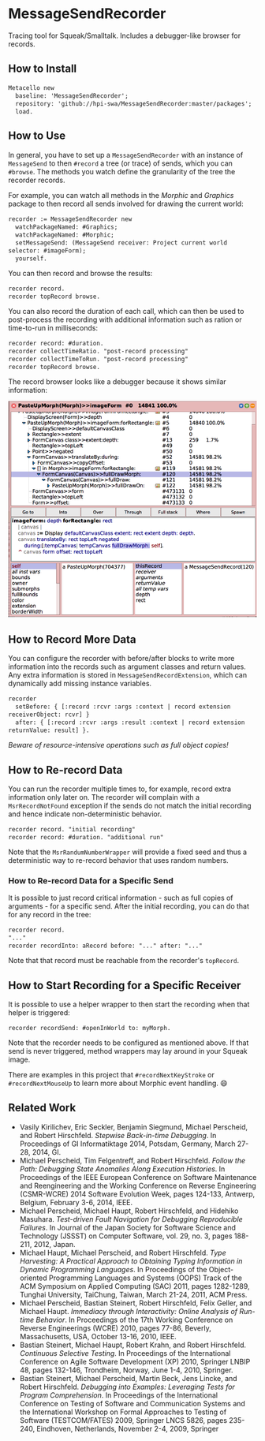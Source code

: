 # MessageSendRecorder
Tracing tool for Squeak/Smalltalk. Includes a debugger-like browser for records.

## How to Install

```Smalltalk
Metacello new
  baseline: 'MessageSendRecorder';
  repository: 'github://hpi-swa/MessageSendRecorder:master/packages';
  load.
```

## How to Use

In general, you have to set up a `MessageSendRecorder` with an instance of `MessageSend` to then `#record` a tree (or trace) of sends, which you can `#browse`. The methods you watch define the granularity of the tree the recorder records.

For example, you can watch all methods in the *Morphic* and *Graphics* package to then record all sends involved for drawing the current world:

```Smalltalk
recorder := MessageSendRecorder new
  watchPackageNamed: #Graphics;
  watchPackageNamed: #Morphic;
  setMessageSend: (MessageSend receiver: Project current world selector: #imageForm);
  yourself.
```

You can then record and browse the results:

```Smalltalk
recorder record.
recorder topRecord browse.
```

You can also record the duration of each call, which can then be used to post-process the recording with additional information such as ration or time-to-run in milliseconds:

```Smalltalk
recorder record: #duration.
recorder collectTimeRatio. "post-record processing"
recorder collectTimeToRun. "post-record processing"
recorder topRecord browse.
```

The record browser looks like a debugger because it shows similar information:

![Record Browser](screenshots/msr-browser-1.png)

## How to Record More Data

You can configure the recorder with before/after blocks to write more information into the records such as argument classes and return values. Any extra information is stored in `MessageSendRecordExtension`, which can dynamically add missing instance variables.

```Smalltalk
recorder
  setBefore: { [:record :rcvr :args :context | record extension receiverObject: rcvr] }
  after: { [:record :rcvr :args :result :context | record extension returnValue: result] }.
```

*Beware of resource-intensive operations such as full object copies!*

## How to Re-record Data

You can run the recorder multiple times to, for example, record extra information only later on. The recorder will complain with a `MsrRecordNotFound` exception if the sends do not match the initial recording and hence indicate non-deterministic behavior.

```Smalltalk
recorder record. "initial recording"
recorder record: #duration. "additional run"
```

Note that the `MsrRandumNumberWrapper` will provide a fixed seed and thus a deterministic way to re-record behavior that uses random numbers.

### How to Re-record Data for a Specific Send

It is possible to just record critical information - such as full copies of arguments - for a specific send. After the initial recording, you can do that for any record in the tree:

```Smalltalk
recorder record.
"..."
recorder recordInto: aRecord before: "..." after: "..."
```

Note that that record must be reachable from the recorder's `topRecord`.

## How to Start Recording for a Specific Receiver

It is possible to use a helper wrapper to then start the recording when that helper is triggered:

```Smalltalk
recorder recordSend: #openInWorld to: myMorph.
```

Note that the recorder needs to be configured as mentioned above. If that send is never triggered, method wrappers may lay around in your Squeak image.

There are examples in this project that `#recordNextKeyStroke` or `#recordNextMouseUp` to learn more about Morphic event handling. :smile:

## Related Work

 * Vasily Kirilichev, Eric Seckler, Benjamin Siegmund, Michael Perscheid, and Robert Hirschfeld. *Stepwise Back-in-time Debugging*. In Proceedings of GI Informatiktage 2014, Potsdam, Germany, March 27-28, 2014, GI.
 * Michael Perscheid, Tim Felgentreff, and Robert Hirschfeld. *Follow the Path: Debugging State Anomalies Along Execution Histories*. In Proceedings of the IEEE European Conference on Software Maintenance and Reengineering and the Working Conference on Reverse Engineering (CSMR-WCRE) 2014 Software Evolution Week, pages 124-133, Antwerp, Belgium, February 3-6, 2014, IEEE.
 * Michael Perscheid, Michael Haupt, Robert Hirschfeld, and Hidehiko Masuhara. *Test-driven Fault Navigation for Debugging Reproducible Failures*. In Journal of the Japan Society for Software Science and Technology (JSSST) on Computer Software, vol. 29, no. 3, pages 188-211, 2012, Japan.
 * Michael Haupt, Michael Perscheid, and Robert Hirschfeld. *Type Harvesting: A Practical Approach to Obtaining Typing Information in Dynamic Programming Languages*. In Proceedings of the Object-oriented Programming Languages and Systems (OOPS) Track of the ACM Symposium on Applied Computing (SAC) 2011, pages 1282-1289, Tunghai University, TaiChung, Taiwan, March 21-24, 2011, ACM Press.
 * Michael Perscheid, Bastian Steinert, Robert Hirschfeld, Felix Geller, and Michael Haupt. *Immediacy through Interactivity: Online Analysis of Run-time Behavior*. In Proceedings of the 17th Working Conference on Reverse Engineerings (WCRE) 2010, pages 77-86, Beverly, Massachusetts, USA, October 13-16, 2010, IEEE.
 * Bastian Steinert, Michael Haupt, Robert Krahn, and Robert Hirschfeld. *Continuous Selective Testing*. In Proceedings of the International Conference on Agile Software Development (XP) 2010, Springer LNBIP 48, pages 132-146, Trondheim, Norway, June 1-4, 2010, Springer.
 * Bastian Steinert, Michael Perscheid, Martin Beck, Jens Lincke, and Robert Hirschfeld. *Debugging into Examples: Leveraging Tests for Program Comprehension*. In Proceedings of the International Conference on Testing of Software and Communication Systems and the International Workshop on Formal Approaches to Testing of Software (TESTCOM/FATES) 2009, Springer LNCS 5826, pages 235-240, Eindhoven, Netherlands, November 2-4, 2009, Springer

